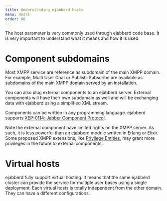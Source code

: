 ```yaml
---
title: Understanding ejabberd hosts
menu: Hosts
order: 80
---
```


The host parameter is very commonly used through ejabberd code
base. It is very important to understand what it means and how it is
used.

# Component subdomains

Most XMPP service are reference as subdomain of the main XMPP
domain. For example, Multi User Chat or Publish-Subscribe are
available as subdomains of the main XMPP domain served by an
installation.

You can also plug external components to an ejabberd server. External
components will have their own subdomain as well and will be
exchanging data with ejabberd using a simplified XML stream.

Components can be written in any programming language. ejabberd
supports
[XEP-0114: Jabber Component Protocol](https://xmpp.org/extensions/xep-0114.html).

Note the external component have limited rights on the XMPP
server. As such, it is less powerful than an ejabberd module written
in Erlang or Elixir. Some proposed XMPP extensions, like
[Privilege Entities](https://xmpp.org/extensions/xep-0356.html),
may grant more privileges in the future to external components.

# Virtual hosts

ejabberd fully support virtual hosting. It means that the same
ejabberd cluster can provide the service for multiple user bases using
a single deployment. Each virtual hosts is totally independent from
the other domain. They can have a different configurations.
